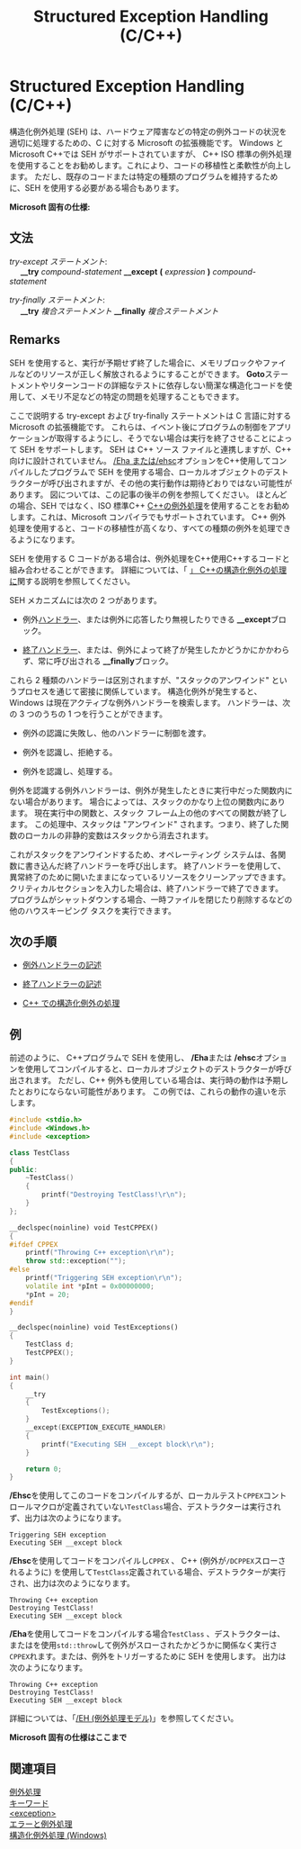 ﻿---
title: Structured Exception Handling (C/C++)
ms.date: 08/14/2018
helpviewer_keywords:
- termination handlers [C++], handling exceptions in C++
- structured exception handling [C++]
- try-catch keyword [C++], exception handlers
- C++ exception handling, termination handlers
- try-catch keyword [C++], termination handlers
- C++ exception handling, exception handlers
ms.assetid: dd3b647d-c269-43a8-aab9-ad1458712976
ms.openlocfilehash: 4555690476bc149687c680fc2baae53b96658a4e
ms.sourcegitcommit: fcb48824f9ca24b1f8bd37d647a4d592de1cc925
ms.translationtype: MT
ms.contentlocale: ja-JP
ms.lasthandoff: 08/15/2019
ms.locfileid: "69498494"
---
# <a name="structured-exception-handling-cc"></a>Structured Exception Handling (C/C++)

構造化例外処理 (SEH) は、ハードウェア障害などの特定の例外コードの状況を適切に処理するための、C に対する Microsoft の拡張機能です。 Windows と Microsoft C++では SEH がサポートされていますが、 C++ ISO 標準の例外処理を使用することをお勧めします。これにより、コードの移植性と柔軟性が向上します。 ただし、既存のコードまたは特定の種類のプログラムを維持するために、SEH を使用する必要がある場合もあります。

**Microsoft 固有の仕様:**

## <a name="grammar"></a>文法

*try-except ステートメント*:<br/>
&nbsp;&nbsp;&nbsp;&nbsp; **__try** *compound-statement* **__except** **(** *expression* **)** *compound-statement*

*try-finally ステートメント*:<br/>
&nbsp;&nbsp;&nbsp;&nbsp; **__try** *複合ステートメント* **__finally** *複合ステートメント*

## <a name="remarks"></a>Remarks

SEH を使用すると、実行が予期せず終了した場合に、メモリブロックやファイルなどのリソースが正しく解放されるようにすることができます。 **Goto**ステートメントやリターンコードの詳細なテストに依存しない簡潔な構造化コードを使用して、メモリ不足などの特定の問題を処理することもできます。

ここで説明する try-except および try-finally ステートメントは C 言語に対する Microsoft の拡張機能です。 これらは、イベント後にプログラムの制御をアプリケーションが取得するようにし、そうでない場合は実行を終了させることによって SEH をサポートします。 SEH は C++ ソース ファイルと連携しますが、C++ 向けに設計されていません。 [/Eha または/ehsc](../build/reference/eh-exception-handling-model.md)オプションをC++使用してコンパイルしたプログラムで SEH を使用する場合、ローカルオブジェクトのデストラクターが呼び出されますが、その他の実行動作は期待どおりではない可能性があります。 図については、この記事の後半の例を参照してください。 ほとんどの場合、SEH ではなく、ISO 標準C++ [ C++の例外処理](../cpp/try-throw-and-catch-statements-cpp.md)を使用することをお勧めします。これは、Microsoft コンパイラでもサポートされています。 C++ 例外処理を使用すると、コードの移植性が高くなり、すべての種類の例外を処理できるようになります。

SEH を使用する C コードがある場合は、例外処理をC++使用C++するコードと組み合わせることができます。 詳細については、「 [」 C++の構造化例外の処理に](../cpp/exception-handling-differences.md)関する説明を参照してください。

SEH メカニズムには次の 2 つがあります。

- 例外[ハンドラー](../cpp/writing-an-exception-handler.md)、または例外に応答したり無視したりできる **__except**ブロック。

- [終了ハンドラー](../cpp/writing-a-termination-handler.md)、または、例外によって終了が発生したかどうかにかかわらず、常に呼び出される **__finally**ブロック。

これら 2 種類のハンドラーは区別されますが、"スタックのアンワインド" というプロセスを通じて密接に関係しています。 構造化例外が発生すると、Windows は現在アクティブな例外ハンドラーを検索します。 ハンドラーは、次の 3 つのうちの 1 つを行うことができます。

- 例外の認識に失敗し、他のハンドラーに制御を渡す。

- 例外を認識し、拒絶する。

- 例外を認識し、処理する。

例外を認識する例外ハンドラーは、例外が発生したときに実行中だった関数内にない場合があります。 場合によっては、スタックのかなり上位の関数内にあります。 現在実行中の関数と、スタック フレーム上の他のすべての関数が終了します。 この処理中、スタックは "アンワインド" されます。つまり、終了した関数のローカルの非静的変数はスタックから消去されます。

これがスタックをアンワインドするため、オペレーティング システムは、各関数に書き込んだ終了ハンドラーを呼び出します。 終了ハンドラーを使用して、異常終了のために開いたままになっているリソースをクリーンアップできます。 クリティカルセクションを入力した場合は、終了ハンドラーで終了できます。 プログラムがシャットダウンする場合、一時ファイルを閉じたり削除するなどの他のハウスキーピング タスクを実行できます。

## <a name="next-steps"></a>次の手順

- [例外ハンドラーの記述](../cpp/writing-an-exception-handler.md)

- [終了ハンドラーの記述](../cpp/writing-a-termination-handler.md)

- [C++ での構造化例外の処理](../cpp/exception-handling-differences.md)

## <a name="example"></a>例

前述のように、 C++プログラムで SEH を使用し、 **/Eha**または **/ehsc**オプションを使用してコンパイルすると、ローカルオブジェクトのデストラクターが呼び出されます。 ただし、C++ 例外も使用している場合は、実行時の動作は予期したとおりにならない可能性があります。 この例では、これらの動作の違いを示します。

```cpp
#include <stdio.h>
#include <Windows.h>
#include <exception>

class TestClass
{
public:
    ~TestClass()
    {
        printf("Destroying TestClass!\r\n");
    }
};

__declspec(noinline) void TestCPPEX()
{
#ifdef CPPEX
    printf("Throwing C++ exception\r\n");
    throw std::exception("");
#else
    printf("Triggering SEH exception\r\n");
    volatile int *pInt = 0x00000000;
    *pInt = 20;
#endif
}

__declspec(noinline) void TestExceptions()
{
    TestClass d;
    TestCPPEX();
}

int main()
{
    __try
    {
        TestExceptions();
    }
    __except(EXCEPTION_EXECUTE_HANDLER)
    {
        printf("Executing SEH __except block\r\n");
    }

    return 0;
}
```

**/Ehsc**を使用してこのコードをコンパイルするが、ローカルテスト`CPPEX`コントロールマクロが定義されていない`TestClass`場合、デストラクターは実行されず、出力は次のようになります。

```Output
Triggering SEH exception
Executing SEH __except block
```

**/Ehsc**を使用してコードをコンパイルし`CPPEX` 、 C++ (例外が`/DCPPEX`スローされるように) を使用して`TestClass`定義されている場合、デストラクターが実行され、出力は次のようになります。

```Output
Throwing C++ exception
Destroying TestClass!
Executing SEH __except block
```

**/Eha**を使用してコードをコンパイルする場合`TestClass` 、デストラクターは、またはを使用`std::throw`して例外がスローされたかどうかに関係なく実行さ`CPPEX`れます。または、例外をトリガーするために SEH を使用します。 出力は次のようになります。

```Output
Throwing C++ exception
Destroying TestClass!
Executing SEH __except block
```

詳細については、「[/EH (例外処理モデル)](../build/reference/eh-exception-handling-model.md)」を参照してください。

**Microsoft 固有の仕様はここまで**

## <a name="see-also"></a>関連項目

[例外処理](../cpp/exception-handling-in-visual-cpp.md)<br/>
[キーワード](../cpp/keywords-cpp.md)<br/>
[\<exception>](../standard-library/exception.md)<br/>
[エラーと例外処理](../cpp/errors-and-exception-handling-modern-cpp.md)<br/>
[構造化例外処理 (Windows)](/windows/win32/debug/structured-exception-handling)
